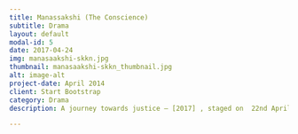 ```yaml
---
title: Manassakshi (The Conscience)
subtitle: Drama
layout: default
modal-id: 5
date: 2017-04-24
img: manasaakshi-skkn.jpg
thumbnail: manasaakshi-skkn_thumbnail.jpg
alt: image-alt
project-date: April 2014
client: Start Bootstrap
category: Drama
description: A journey towards justice – [2017] , staged on  22nd April 2017 at 6:30 PM,  NUC UCC Theatre.. More than 400 pax people watched the play. Received many positive reviews on the drama. The play is based on a real story in the commercial world. The play goes through various emotional stages of a retired professor, who finally trapped in an emotional dilemma.

---
```

